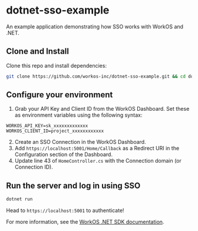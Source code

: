 ﻿# dotnet-sso-example

An example application demonstrating how SSO works with WorkOS and .NET.

## Clone and Install

Clone this repo and install dependencies:

```sh
git clone https://github.com/workos-inc/dotnet-sso-example.git && cd dotnet-sso-example && dotnet build
```

## Configure your environment

1. Grab your API Key and Client ID from the WorkOS Dashboard.
Set these as environment variables using the following syntax:
```
WORKOS_API_KEY=sk_xxxxxxxxxxxxx
WORKOS_CLIENT_ID=project_xxxxxxxxxxxx
```
2. Create an SSO Connection in the WorkOS Dashboard.
3. Add `https://localhost:5001/Home/Callback` as a Redirect URI in the Configuration section of the Dashboard.
4. Update line 43 of `HomeController.cs` with the Connection domain (or Connection ID).

## Run the server and log in using SSO

```sh
dotnet run
```

Head to `https://localhost:5001` to authenticate!

For more information, see the [WorkOS .NET SDK documentation](https://workos.com/docs/reference/client-libraries).